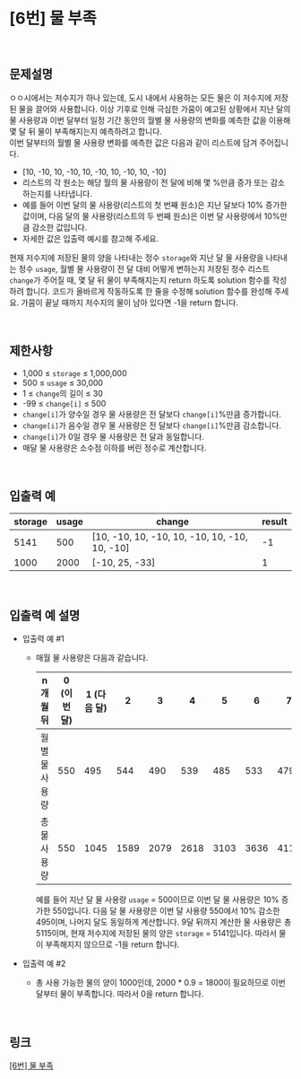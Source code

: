 # [6번] 물 부족

<br>

## 문제설명
ㅇㅇ시에서는 저수지가 하나 있는데, 도시 내에서 사용하는 모든 물은 이 저수지에 저장된 물을 끌어와 사용합니다. 이상 기후로 인해 극심한 가뭄이 예고된 상황에서 지난 달의 물 사용량과 이번 달부터 일정 기간 동안의 월별 물 사용량의 변화를 예측한 값을 이용해 몇 달 뒤 물이 부족해지는지 예측하려고 합니다.<br>
이번 달부터의 월별 물 사용량 변화를 예측한 값은 다음과 같이 리스트에 담겨 주어집니다.

- [10, -10, 10, -10, 10, -10, 10, -10, 10, -10]
- 리스트의 각 원소는 해당 월의 물 사용량이 전 달에 비해 몇 %만큼 증가 또는 감소하는지를 나타냅니다.
- 예를 들어 이번 달의 물 사용량(리스트의 첫 번째 원소)은 지난 달보다 10% 증가한 값이며, 다음 달의 물 사용량(리스트의 두 번째 원소)은 이번 달 사용량에서 10%만큼 감소한 값입니다.
- 자세한 값은 입출력 예시를 참고해 주세요.

현재 저수지에 저장된 물의 양을 나타내는 정수 `storage`와 지난 달 물 사용량을 나타내는 정수 `usage`, 월별 물 사용량이 전 달 대비 어떻게 변하는지 저장된 정수 리스트 `change`가 주어질 때, 몇 달 뒤 물이 부족해지는지 return 하도록 solution 함수를 작성하려 합니다. 코드가 올바르게 작동하도록 한 줄을 수정해 solution 함수를 완성해 주세요. 가뭄이 끝날 때까지 저수지의 물이 남아 있다면 -1을 return 합니다.

<br>

## 제한사항
- 1,000 ≤ `storage` ≤ 1,000,000
- 500 ≤ `usage` ≤ 30,000
- 1 ≤ `change`의 길이 ≤ 30
- -99 ≤ `change[i]` ≤ 500
- `change[i]`가 양수일 경우 물 사용량은 전 달보다 `change[i]`%만큼 증가합니다.
- `change[i]`가 음수일 경우 물 사용량은 전 달보다 `change[i]`%만큼 감소합니다.
- `change[i]`가 0일 경우 물 사용량은 전 달과 동일합니다.
- 매달 물 사용량은 소수점 이하를 버린 정수로 계산합니다.

<br>

## 입출력 예
| storage | usage | change | result |
|---|---|---|---|
| 5141 | 500 | [10, -10, 10, -10, 10, -10, 10, -10, 10, -10] | -1 |
| 1000 | 2000 | [-10, 25, -33] | 1 |

<br>

## 입출력 예 설명
- 입출력 예 #1
    - 매월 물 사용량은 다음과 같습니다.

        | n개월 뒤 | 0 (이번 달) | 1 (다음 달) | 2 | 3 | 4 | 5 | 6 | 7 | 8 | 9 |
        |---|---|---|---|---|---|---|---|---|---|---|
        | 월별 물 사용량 | 550 | 495 | 544 | 490 | 539 | 485 | 533 | 479 | 526 | 474 |
        | 총 물 사용량 | 550 | 1045 | 1589 | 2079 | 2618 | 3103 | 3636 | 4115 | 4641 | 5115 |

        예를 들어 지난 달 물 사용량 `usage` = 500이므로 이번 달 물 사용량은 10% 증가한 550입니다. 다음 달 물 사용량은 이번 달 사용량 550에서 10% 감소한 495이며, 나머지 달도 동일하게 계산합니다. 9달 뒤까지 계산한 물 사용량은 총 5115이며, 현재 저수지에 저장된 물의 양은 `storage` = 5141입니다. 따라서 물이 부족해지지 않으므로 -1을 return 합니다.

- 입출력 예 #2
    - 총 사용 가능한 물의 양이 1000인데, 2000 * 0.9 = 1800이 필요하므로 이번 달부터 물이 부족합니다. 따라서 0을 return 합니다.

<br>

## 링크
[[6번] 물 부족](https://school.programmers.co.kr/learn/courses/30/lessons/340202)
